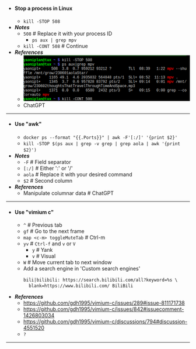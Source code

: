 - #### Stop a process in Linux
    - `kill -STOP 508`
- ***Notes***
    - `508` # Replace it with your process ID
        - `ps aux | grep mpv`
    - `kill -CONT 508` # Continue
- ***References***
    - ![2023-06-04_09-21.png](../assets/2023-06-04_09-21.png)
    - ChatGPT
- ---
- #### Use "awk"
    - `docker ps --format "{{.Ports}}" | awk -F'[:/]' '{print $2}'`
    - `kill -STOP $(ps aux | grep -v grep | grep aola | awk '{print $2}')`
- ***Notes***
    - `-F` # Field separator
    - `[:/]` # Either ':' or '/'
    - `aola` # Replace it with your desired command
    - `$2` # Second column
- ***References***
    - Manipulate columnar data # ChatGPT
- ---
- #### Use "vimium c"
    - `^` # Previous tab
    - `gf` # Go to the next frame
    - `map <c-m> toggleMuteTab` # Ctrl-m
    - `yv` # `Ctrl-f` and `v` or `V`
        - `y` # Yank
        - `v` # Visual
    - `W` # Move current tab to next window
    - Add a search engine in 'Custom search engines'
      ```
      bili|bilibili: https://search.bilibili.com/all?keyword=%s \
        blank=https://www.bilibili.com/ BiliBili
      ```
- ***References***
    - https://github.com/gdh1995/vimium-c/issues/289#issue-811171738
    - https://github.com/gdh1995/vimium-c/issues/842#issuecomment-1426803034
    - https://github.com/gdh1995/vimium-c/discussions/794#discussion-4551520
    - `?`
- ---
